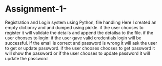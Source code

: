 # Assignment-1-
Registration and Login system using Python, file handling
Here I created an empty dictionry and and dumped using pickle.
if the user chooses to register it will validate the details and append the detailsa to the file.
if the user chooses to login: if the user gave valid credentials login will be successful.
if the email is correct and password is wrong it will ask the user to get or update password.
if the user chooses chooses to get password it will show the password or if the user chooses to update password it will update the password
